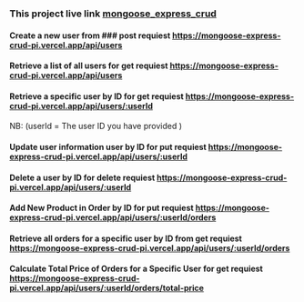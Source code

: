 ### This project live link [mongoose_express_crud](https://mongoose-express-crud-pi.vercel.app/)

#### Create a new user from ### post requiest https://mongoose-express-crud-pi.vercel.app/api/users

#### Retrieve a list of all users for get requiest https://mongoose-express-crud-pi.vercel.app/api/users

#### Retrieve a specific user by ID for get requiest https://mongoose-express-crud-pi.vercel.app/api/users/:userId

NB: (userId = The user ID you have provided )

#### Update user information user by ID for put requiest https://mongoose-express-crud-pi.vercel.app/api/users/:userId

#### Delete a user by ID for delete requiest https://mongoose-express-crud-pi.vercel.app/api/users/:userId

#### Add New Product in Order by ID for put requiest https://mongoose-express-crud-pi.vercel.app/api/users/:userId/orders

#### Retrieve all orders for a specific user by ID from get requiest https://mongoose-express-crud-pi.vercel.app/api/users/:userId/orders

#### Calculate Total Price of Orders for a Specific User for get requiest https://mongoose-express-crud-pi.vercel.app/api/users/:userId/orders/total-price
